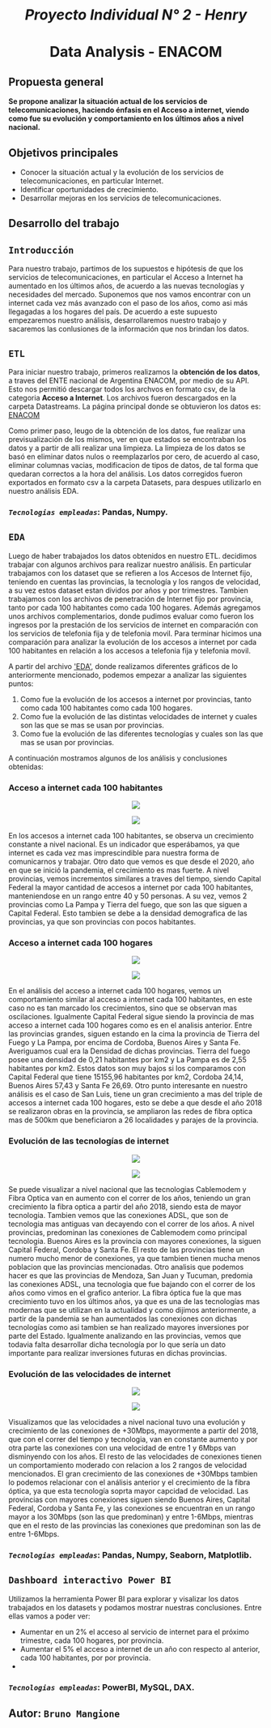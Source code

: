 # <h1 align=center> *Proyecto Individual N° 2 - Henry* </h1>

# <h1 align=center> **Data Analysis - ENACOM** </h1>

## **Propuesta general**</h2>

**Se propone analizar la situación actual de los servicios de telecomunicaciones, haciendo énfasis en el Acceso a internet, viendo como fue su evolución y comportamiento en los últimos años a nivel nacional.**


## **Objetivos principales**</h2>

* Conocer la situación actual  y la evolución de los servicios de telecomunicaciones, en particular Internet.
* Identificar oportunidades de crecimiento.
* Desarrollar mejoras en los servicios de telecomunicaciones.

## **Desarrollo del trabajo**</h2>

## **`Introducción`**</h2>
Para nuestro trabajo, partimos de los supuestos e hipótesis de que los servicios de telecomunicaciones, en particular el Acceso a Internet ha aumentado en los últimos años, de acuerdo a las nuevas tecnologías y necesidades del mercado. Suponemos que nos vamos encontrar con un internet cada vez más avanzado con el paso de los años, como asi más llegagadas a los hogares del país.
De acuerdo a este supuesto empezaremos nuestro análisis, desarrollaremos nuestro trabajo y sacaremos las conlusiones de la información que nos brindan los datos.

## **`ETL`**</h2>

Para iniciar nuestro trabajo, primeros realizamos la **obtención de los datos**, a traves del ENTE nacional de Argentina ENACOM, por medio de su API. Esto nos permitió descargar todos los archvos en formato csv, de la categoria **Acceso a Internet**.
Los archivos fueron descargados en la carpeta Datastreams.
La página principal donde se obtuvieron los datos es: [ENACOM](https://datosabiertos.enacom.gob.ar/)

Como primer paso, leugo de la obtención de los datos, fue realizar una previsualización de los mismos, ver en que estados se encontraban los datos y a partir de alli realizar una limpieza. 
La limpieza de los datos se basó en eliminar datos nulos o reemplazarlos por cero, de acuerdo al caso, eliminar columnas vacias, modificacion de tipos de datos, de tal forma que quedaran correctos a la hora del análisis. 
Los datos corregidos fueron exportados en formato csv a la carpeta Datasets, para despues utilizarlo en nuestro análisis EDA.

### *`Tecnologias empleadas`*: Pandas, Numpy.</h4>


## **`EDA`**</h2>

Luego de haber trabajados los datos obtenidos en nuestro ETL. decidimos trabajar con algunos archivos para realizar nuestro análisis. En particular trabajamos con los dataset que se refieren a los Accesos de Internet fijo, teniendo en cuentas las provincias, la tecnología y los rangos de velocidad, a su vez estos dataset estan dividos por años y por trimestres. 
Tambien trabajamos con los archivos de penetración de Internet fijo por provincia, tanto por cada 100 habitantes como cada 100 hogares. 
Además agregamos unos archivos complementarios, donde pudimos evaluar como fueron los ingresos por la prestación de los servicios de internet en comparación con los servicios de telefonia fija y de telefonia movil. 
Para terminar hicimos una comparación para analizar la evolución de los accesos a internet por cada 100 habitantes en relación a los accesos a telefonia fija y telefonia movil. 

A partir del archivo ['EDA'](./EDA.ipynb), donde realizamos diferentes gráficos de lo anteriormente mencionado, podemos empezar a analizar las siguientes puntos:

1. Como fue la evolución de los accesos a internet por provincias, tanto como cada 100 habitantes como cada 100 hogares.
2. Como fue la evolución de las distintas velocidades de internet y cuales son las que se mas se usan por provincias.
3. Como fue la evolución de las diferentes tecnologías y cuales son las que mas se usan por provincias.

A continuación mostramos algunos de los análisis y conclusiones obtenidas:

### **Acceso a internet cada 100 habitantes**

<p align=center><img src=./imagenes/Acceso100hab.png><p>

<p align=center><img src=./imagenes/Acc100hab_prov.png><p>

En los accesos a internet cada 100 habitantes, se observa un crecimiento constante a nivel nacional. Es un indicador que esperábamos, ya que internet es cada vez mas imprescindible para nuestra forma de comunicarnos y trabajar. Otro dato que vemos es que desde el 2020, año en que se inició la pandemia, el crecimiento es mas fuerte. A nivel provincias, vemos incrementos similares a traves del tiempo, siendo Capital Federal la mayor cantidad de accesos a internet por cada 100 habitantes, manteniendose en un rango entre 40 y 50 personas.
A su vez, vemos 2 provincias como La Pampa y Tierra del fuego, que son las que siguen a Capital Federal. Esto tambien se debe a la densidad demografica de las provincias, ya que son provincias con pocos habitantes.


### **Acceso a internet cada 100 hogares**

<p align=center><img src=./imagenes/Acceso100hogares.png><p>

<p align=center><img src=./imagenes/Acc100hogares_prov.png><p>

En el análisis del acceso a internet cada 100 hogares, vemos un comportamiento similar al acceso a internet cada 100 habitantes, en este caso no es tan marcado los crecimientos, sino que se observan mas oscilaciones. Igualmente Capital Federal sigue siendo la provincia de mas acceso a internet cada 100 hogares como es en el analisis anterior. 
Entre las provincias grandes, siguen estando en la cima la provincia de Tierra del Fuego y La Pampa, por encima de Cordoba, Buenos Aires y Santa Fe. Averiguamos cual era la Densidad de dichas provincias. Tierra del fuego posee una densidad de 0,21 habitantes por km2 y La Pampa es de 2,55 habitantes por km2. Estos datos son muy bajos si los comparamos con Capital Federal que tiene 15155,96 habitantes por km2, Cordoba 24,14, Buenos Aires 57,43 y Santa Fe 26,69.
Otro punto interesante en nuestro análisis es el caso de San Luis, tiene un gran crecimiento a mas del triple de accesos a internet cada 100 hogares, esto se debe a que desde el año 2018 se realizaron obras en la provincia, se ampliaron las redes de fibra optica mas de 500km que beneficiaron a 26 localidades y parajes de la provincia.

### **Evolución de las tecnologías de internet**

<p align=center><img src=./imagenes/evolucion_tecnologia.png><p>

<p align=center><img src=./imagenes/fibraoptica.png><p>

Se puede visualizar a nivel nacional que las tecnologias Cablemodem y Fibra Optica van en aumento con el correr de los años, teniendo un gran crecimiento la fibra optica a partir del año 2018, siendo esta de mayor tecnologia. Tambien vemos que las conexiones ADSL, que son de tecnologia mas antiguas van decayendo con el correr de los años. 
A nivel provincias, predominan las conexiones de Cablemodem como principal tecnologia. Buenos Aires es la provincia con mayores conexiones, la siguen Capital Federal, Cordoba y Santa Fe. El resto de las provincias tiene un numero mucho menor de conexiones, ya que tambien tienen mucha menos poblacion que las provincias mencionadas. 
Otro analisis que podemos hacer es que las provincias de Mendoza, San Juan y Tucuman, predomia las conexiones ADSL, una tecnologia que fue bajando con el correr de los años como vimos en el grafico anterior.
La fibra óptica fue la que mas crecimiento tuvo en los últimos años, ya que es una de las tecnologías mas modernas que se utilizan en la actualidad y como dijimos anteriormente, a partir de la pandemia se han aumentados las conexiones con dichas tecnologías como asi tambien se han realizado mayores inversiones por parte del Estado. Igualmente analizando en las provincias, vemos que todavia falta desarrollar dicha tecnología por lo que sería un dato importante para realizar inversiones futuras en dichas provincias. 


### **Evolución de las velocidades de internet**

<p align=center><img src=./imagenes/evolucion_velocidades.png><p>

<p align=center><img src=./imagenes/velocidades_provincias.png><p>

Visualizamos que las velocidades a nivel nacional tuvo una evolución y crecimiento de las conexiones de +30Mbps, mayormente a partir del 2018, que con el correr del tiempo y tecnologia, van en constante aumento y por otra parte las conexiones con una velocidad de entre 1 y 6Mbps van disminyendo con los años. El resto de las velocidades de conexiones tienen un comportamiento moderado con relacion a los 2 rangos de velocidad mencionados. 
El gran crecimiento de las conexiones de +30Mbps tambien lo podemos relacionar con el análisis anterior y el crecimiento de la fibra óptica, ya que esta tecnología soprta mayor capcidad de velocidad. 
Las provincias con mayores conexiones siguen siendo Buenos Aires, Capital Federal, Cordoba y Santa Fe, y las conexiones se encuentran en un rango mayor a los 30Mbps (son las que predominan) y entre 1-6Mbps, mientras que en el resto de las provincias las conexiones que predominan son las de entre 1-6Mbps.

### *`Tecnologias empleadas`*: Pandas, Numpy, Seaborn, Matplotlib.</h4>




## **`Dashboard interactivo Power BI`**</h2>

Utilizamos la herramienta Power BI para explorar y visalizar los datos trabajados en los datasets y podamos mostrar nuestras conclusiones. Entre ellas vamos a poder ver: 

* Aumentar en un 2% el acceso al servicio de internet para el próximo trimestre, cada 100 hogares, por provincia.
* Aumentar el 5% el acceso a internet de un año con respecto al anterior, cada 100 habitantes, por por provincia.
* 

### *`Tecnologias empleadas`*: PowerBI, MySQL, DAX.</h4>


## **Autor: `Bruno Mangione`**</h2>










